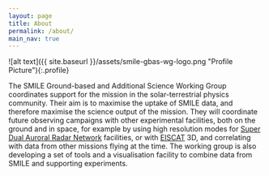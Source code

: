```yaml
---
layout: page
title: About
permalink: /about/
main_nav: true
---
```


![alt text]({{ site.baseurl }}/assets/smile-gbas-wg-logo.png "Profile Picture"){:.profile}

The SMILE Ground-based and Additional Science Working Group coordinates support for the mission in the solar-terrestrial physics community. Their aim is to maximise the uptake of SMILE data, and therefore maximise the science output of the mission. They will coordinate future observing campaigns with other experimental facilities, both on the ground and in space, for example by using high resolution modes for [Super Dual Auroral Radar Network](https://en.wikipedia.org/wiki/Super_Dual_Auroral_Radar_Network) facilities, or with [EISCAT](https://en.wikipedia.org/wiki/EISCAT) 3D, and correlating with data from other missions flying at the time. The working group is also developing a set of tools and a visualisation facility to combine data from SMILE and supporting experiments.
